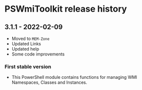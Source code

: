 # PSWmiToolkit release history

## 3.1.1 - 2022-02-09

* Moved to `MEM-Zone`
* Updated Links
* Updated help
* Some code improvements

### First stable version

* This PowerShell module contains functions for managing WMI Namespaces, Classes and Instances.
